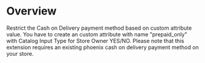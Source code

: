 # Overview

Restrict the Cash on Delivery payment method based on custom attribute value. You have to create an custom attribute with name "prepaid_only" with Catalog Input Type for Store Owner YES/NO. Please note that this extension requires an existing phoenix cash on delivery payment method on your store.